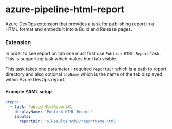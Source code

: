 # azure-pipeline-html-report


Azure DevOps extension that provides a task for publishing report in a HTML format and embeds it into a Build and Release pages.

### Extension

In order to see report on tab one must first use `Publish HTML Report` task. This is supporting task which makes html tab visible.

This task takes one parameter - required `reportDir` which is a path to report directory and also optional `tabName` which is the name of the tab displayed within Azure DevOps report. 
#### Example YAML setup

```YAML
steps:
  - task: PublishHtmlReport@1
    displayName: 'Publish HTML Report'
    inputs:
      reportDir: '$(ResultsPath)/reportName.html'
```
